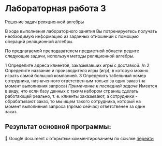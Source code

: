 # Лабораторная работа 3
Решение задач реляционной алгебры

В ходе выполнения лабораторного занятия Вы потренируетесь получать необходимую информацию
из заданных отношений с помощью операций реляционной алгебры.

По предлагаемой преподавателем предметной области решите следующие задачи, используя методы
реляционной алгебры.

1 Определите адреса клиентов, заказывавших игры с доставкой. /n
2 Определите название и производителя игры (игр), в которую можно играть самой большой компанией.
3 Определить табельный номер сотрудника, назначенного ответственным только за один заказ
(на момент выполнения запроса)
*Примечание к последней задаче*
Имеется в виду, что если базу данных с таким набором страниц сделать работающей реально, т. е. клиенты заказывают, а сотрудники - обрабатывают заказ, то мы ищем такого сотрудника, который на момент выполнения запроса (прямо сейчас) ответственен за один заказ.

## Результат основной программы:
:small_orange_diamond: Google document с открытым комментированием по ссылке  [перейти](https://docs.google.com/document/d/1sW7iK8T0QRyDz1urwVuQ-npjBjQZDwhC/edit?usp=sharing&ouid=104007485939314571527&rtpof=true&sd=true)

